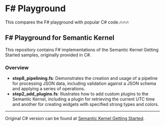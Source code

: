 
# F# Playground
This compares the F# playground with popular C# code.🔥🔥🔥
## F# Playground for Semantic Kernel

This repository contains F# implementations of the Semantic Kernel Getting Started samples, originally provided in C#.

### Overview

- **step8_pipelining.fs**: Demonstrates the creation and usage of a pipeline for processing JSON data, including validation against a JSON schema and applying a series of operations.
- **step2_add_plugins.fs**: Illustrates how to add custom plugins to the Semantic Kernel, including a plugin for retrieving the current UTC time and another for creating widgets with specified strong types and colors.

---

Original C# version can be found at [Semantic Kernel Getting Started](https://github.com/microsoft/semantic-kernel/tree/main/dotnet/samples/GettingStarted).
